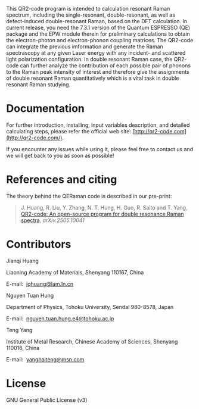 This QR2-code program is intended to calculation resonant Raman spectrum, including the single-resonant, double-resonant, as well as defect-induced double-resonant Raman, based on the DFT calculation. In current release, you need the 7.3.1 version of the Quantum ESPRESSO (QE) package and the EPW module therein for preliminary calculations to obtain the electron-photon and electron-phonon coupling matrices. The QR2-code can integrate the previous imformation and generate the Raman spectrascopy at any given Laser energy with any incident- and scattered light polarization configuration. In double resonant Raman case, the QR2-code can further analyze the contribution of each possible pair of phonons to the Raman peak intensity of interest and therefore give the assignments of double resonant Raman quantitatively which is a vital task in double resonant Raman studying.

# Documentation
For further introduction, installing, input variables description, and detailed calculating steps, please refer the official web site: [http://qr2-code.com](http://qr2-code.com/).

If you encounter any issues while using it, please feel free to contact us and we will get back to you as soon as possible!

# References and citing
The theory behind the QERaman code is described in our pre-print:
> J. Huang, R. Liu, Y. Zhang, N. T. Hung, H. Guo, R. Saito and T. Yang, [QR2-code: An open-source program for double resonance Raman spectra](https://arxiv.org/abs/2505.10041), *arXiv.2505.10041*

# Contributors

Jianqi Huang

Liaoning Academy of Materials, Shenyang 110167, China

E-mail:&nbsp;&nbsp;jqhuang@lam.ln.cn

Nguyen Tuan Hung

Department of Physics, Tohoku University, Sendai 980-8578, Japan

E-mail:&nbsp;&nbsp;nguyen.tuan.hung.e4@tohoku.ac.jp

Teng Yang

Institute of Metal Research, Chinese Academy of Sciences, Shenyang 110016, China

E-mail:&nbsp;&nbsp;yanghaiteng@msn.com

# License
GNU General Public License (v3)
